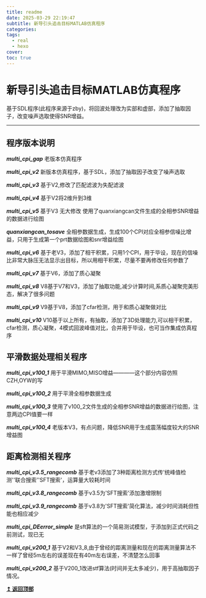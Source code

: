 ```yaml
---
title: readme
date: 2025-03-29 22:19:47
subtitle: 新导引头追击目标MATLAB仿真程序
categories: 
tags: 
  - real
  - hexo
cover:
toc: true
---
```

# 新导引头追击目标MATLAB仿真程序

基于SDL程序(此程序来源于zby)，将回波处理改为实部和虚部，添加了抽取因子，改变噪声选取使得SNR增益。

---

## 程序版本说明

***multi_cpi_gap*** 老版本仿真程序

***multi_cpi_v2*** 新版本仿真程序，基于SDL，添加了抽取因子改变了噪声选取

***multi_cpi_v3*** 基于V2,修改了匹配滤波为失配滤波

***multi_cpi_v4*** 基于V2将2维升到3维

***multi_cpi_v5*** 基于V3 无大修改 使用了quanxiangcan文件生成的全相参SNR增益的数据进行绘图

***quanxiangcan_tosave*** 全相参数据生成，生成100个CPI对应全相参信噪比增益，只用于生成第一个prt数据绘图和snr增益绘图

***multi_cpi_v6*** 基于老V3，添加了相干积累，只用1个CPI，用于毕设，现在的信噪比非常大脉压无法显示出目标，所以用相干积累，尽量不要再修改任何参数了

***multi_cpi_v7*** 基于V6，添加了质心凝聚

***multi_cpi_v8*** V8基于V7和V3，添加了抽取功能,减少计算时间,系质心凝聚完美形态，解决了很多问题

***multi_cpi_v9*** V9基于V8，添加了cfar检测，用于和质心凝聚做对比

***multi_cpi_v10*** V10基于以上所有，有抽取，添加了3D处理能力,可以相干积累，cfar检测，质心凝聚，4模式回波峰值对比，合并用于毕设，也可当作集成仿真程序

## 平滑数据处理相关程序

***multi_cpi_v100_1*** 用于平滑MIMO,MISO增益————这个部分内容仿照CZH,OYW的写

***multi_cpi_v100_2*** 用于平滑全相参数据生成

***multi_cpi_v100_3*** 使用了v100_2文件生成的全相参SNR增益的数据进行绘图，注意两边CPI值要一样

***multi_cpi_v100_4*** 老版本V3，有点问题，降低SNR用于生成震荡幅度较大的SNR增益图

## 距离检测相关程序

***multi_cpi_v3.5_rangecomb*** 基于老v3添加了3种距离检测方式传'统峰值检测''联合搜索''SFT搜索'，运算量大较耗时间

***multi_cpi_v3.8_rangecomb*** 基于v3.5为'SFT搜索'添加激增限制

***multi_cpi_v3.9_rangecomb*** 基于v3.8为'SFT搜索'简化算法，减少时间消耗但性能也相应减少

***multi_cpi_DEerror_simple*** 是sft算法的一个简易测试模型，于添加到正式代码之前测试，现已无

***multi_cpi_v200_1*** 基于V2和V3_8,由于曾经的距离测量和现在的距离测量算法不一样了曾经5m左右的误差现在有40m左右误差，不清楚怎么回事

***multi_cpi_v200_2*** 基于V200_1改进stf算法(时间并无太多减少)，用于高抽取因子情况。<br>

<div align="left" cursor="pointer">
  <b><a href="#top">↥ 返回顶部</a></b>
</div>
